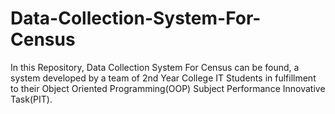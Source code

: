 # Data-Collection-System-For-Census
In this Repository, Data Collection System For Census can be found, a system developed by a team of 2nd Year College IT Students in fulfillment to their Object Oriented Programming(OOP) Subject Performance Innovative Task(PIT). 
